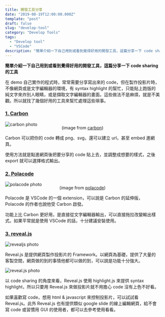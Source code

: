 ```yaml
---
title: 開發工具分享
date: "2019-08-19T12:00:00.000Z"
template: "post"
draft: false
slug: "develop-tool"
category: "Develop Tools"
tags:
  - "Develop tool"
  - "VSCode"
description: "簡單介紹一下自己用到或看到覺得好用的開發工具，這篇分享一下 code sharing 的工具"
---
```

**簡單介紹一下自己用到或看到覺得好用的開發工具，這篇分享一下 code sharing 的工具**

在 demo 自己實作的程式時，常常需要分享寫出來的 code，但在製作投影片時，不像網頁或是文字編輯器的環境，有 syntax highlight 的幫忙，只能貼上跑版的純文字來炸別人眼睛，或是擷取文字編輯器的畫面。這些做法不是麻煩，就是不美觀。所以就找了幾個好用的工具來幫忙處理這些瑣事。

### [1. Carbon](https://carbon.now.sh/)
![carbon photo](/imgs/carbon.png)
<p style="text-align: center;margin-top: -20px;">
  (image from <a href="https://carbon.now.sh/">carbon</a>)
</p>

Carbon 可以把你的 code 轉成 png、svg，還可以建立 url，甚至 embed 進網頁。

使用方法就是點進網頁後把要分享的 code 貼上去，並調整成想要的樣式，之後 export 就可以選擇格式輸出。


### [2. Polacode](https://github.com/octref/polacode)
![polacode photo](/imgs/polacode.gif)
<p style="text-align: center;margin-top: -20px;">
  (image from <a href="https://marketplace.visualstudio.com/items?itemName=pnp.polacode">polacode</a>)
</p>

Polacode 是 VSCode 的一個 extension，可以說是 Carbon 的延伸版，Polacode 的作者也說他受 Carbon 啟發。

功能上比 Carbon 更好用，是直接從文字編輯器輸出，可以直接拖拉改變輸出樣式。如果平常就是使用 VSCode 的話，十分建議安裝使用。


### [3. reveal.js](https://revealjs.com/#/)
![revealjs photo](/imgs/revealjs.png)

Reveal.js 是提供網頁製作投影片的 Framework。以網頁為基礎，提供了大量的客製空間，網頁做的到的事情他都可以做的到，可以說是功能十分強大。

![reveal.js photo](/imgs/revealjs2.png)

以 code sharing 的角度來看，Reveal.js 使用 highlight.js 來提供 syntax highlight，所以只要用 Reveal.js 來做投影片就不用擔心 code 沒有上色不好看。

如果喜歡寫 code，想用 html & javascript 來控制投影片，可以試試看 Reveal.js。此外 Reveal.js 也有提供類似 google slide 的線上編輯網頁，給不會寫 code 或習慣用 GUI 的使用者，都可以去參考使用看看。